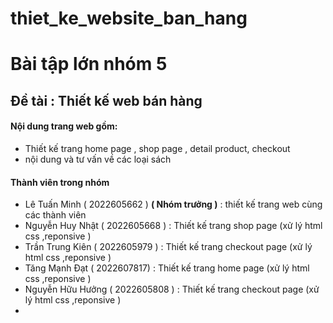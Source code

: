 # thiet_ke_website_ban_hang
# Bài tập lớn nhóm 5 
## Đề tài : Thiết kế web bán hàng 
#### Nội dung trang web gồm:
- Thiết kế trang home page , shop page , detail product, checkout
- nội dung và tư vấn về các loại sách

#### Thành viên trong nhóm
- Lê Tuấn Minh ( 2022605662 ) **( Nhóm trưởng )** : thiết kế trang web cùng các thành viên
- Nguyễn Huy Nhật ( 2022605668 ) : Thiết kế trang shop page (xử lý html css ,reponsive )
- Trần Trung Kiên ( 2022605979 ) : Thiết kế trang checkout page (xử lý html css ,reponsive )
- Tăng Mạnh Đạt ( 2022607817) : Thiết kế trang home page (xử lý html css ,reponsive )
- Nguyễn Hữu Hưởng ( 2022605808 ) : Thiết kế trang checkout page (xử lý html css ,reponsive )
- 

